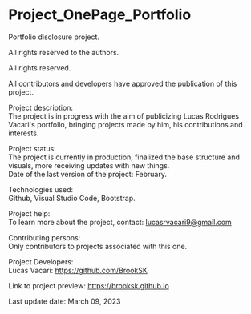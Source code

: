 # Project_OnePage_Portfolio
Portfolio disclosure project.

All rights reserved to the authors.

All rights reserved.

All contributors and developers have approved the publication of this project.

Project description:<br>
The project is in progress with the aim of publicizing Lucas Rodrigues Vacari's portfolio, bringing projects made by him, his contributions and interests.

Project status:<br>
The project is currently in production, finalized the base structure and visuals, more receiving updates with new things.<br>
Date of the last version of the project: February.

Technologies used:<br>
Github, Visual Studio Code, Bootstrap.

Project help:<br>
To learn more about the project, contact: lucasrvacari9@gmail.com

Contributing persons:<br>
Only contributors to projects associated with this one.

Project Developers:<br>
Lucas Vacari: https://github.com/BrookSK

Link to project preview: https://brooksk.github.io

Last update date: March 09, 2023
